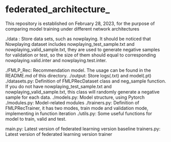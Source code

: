# federated_architecture_
This repository is established on February 28, 2023, for the purpose of comparing model training under different network architectures

./data : Store data sets, such as nowplaying. It should be noticed that Nowplaying dataset includes nowplaying_test_sample.txt 
and nowplaying_valid_sample.txt, they are used to generate negative samples for validation or test, so the size of them should equal to
corresponding nowplaying.valid.inter and nowplaying.test.inter. 


./FMLP_Rec: Recommendation model. The usage can be found in the README.md of this directory.
    ./output: Store logs(.txt) and model(.pt) 
    ./datasets.py: Definition of FMLPRecDataset class and neg_sample function. If you do not have nowplaying_test_sample.txt and nowplaying_valid_sample.txt, this class will randomly generate a negative sample for 
each data.
    ./models.py: Model structure, using Pytorch
    ./modules.py: Model-related modules
    ./trainers.py: Definition of FMLPRecTrainer, it has two modes, train mode and validation mode, implementing in function iteration
    ./utils.py: Some useful functions for model to train, valid and test. 

main.py: Latest version of federated learning version baseline
trainers.py: Latest version of federated learning version trainer